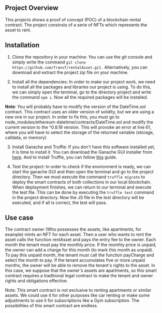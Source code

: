 ## Project Overview
This projects shows a proof of concept (POC) of a blockchain rental contract. The project consinsts of a serie of NFTs which represents the asset to rent. 

## Installation

1. Clone the repository in your machine: You can use the git console and simply write the command `git clone https://github.com/franvf/rentalAsset.git.` Alternatively, you can download and extract the project zip file on your machine.

2. Install all the dependencies: In order to make our project work, we need to install all the packages and libraries our project is 
using. To do this, we can simply open the terminal, go to the directory project and write the command `npm i`. Now all the required packages 
will be installed. 

**Note**: You will probably have to modify the version of the DateTime.sol contract. This contract uses an older version of solidity, but we are using a new one in our project. In order to fix this, you must go to node_modules/ethereum-datetime/contracts/DateTime.sol and modify the current version to the ^0.8.18 version. This will provoke an error at line 61, where you will have to select the storage of the returned variable (storage, calldata, or memory)

3. Install Ganache and Truffle: If you don't have this software installed yet, it is time to install it. You can download the Ganache GUI installer from [here](https://trufflesuite.com/ganache/). And to install Truffle, you can follow [this](https://trufflesuite.com/docs/truffle/how-to/install/) guide.

4. Test the project: In order to check if the environment is ready, we can start the ganache GUI and then open the terminal and go to the project directory. Then we must execute the command `truffle migrate` to deploy the smart contracts of both collections in our local blockchain. When deployment finishes, we can return to our terminal and execute the test file. This can be done by executing the `truffle test` command in the project directory. Now the JS file in the *test* directory will be executed, and if all is correct, the test will pass.

## Use case
The contract owner (Who possesses the assets, like apartments, for example) mints an NFT for each asset. Then a user who wants to rent the asset calls the function rentAsset and pays the entry fee to the owner. Each month the tenant must pay the monthly price. If the monthly price is unpaid, the owner can add a charge for this month (to mark this month as unpaid). To pay this unpaid month, the tenant must call the function payCharge and select the month to pay. If the tenant accumulates five or more unpaid months, the owner will be able to remove the tenant's rights to the asset. In this case, we suppose that the owner's assets are apartments, so this smart contract requires a traditional legal contract to make the tenant and owner rights and obligations effective.

Note: This smart contract is not exclusive to renting apartments or similar assets. We could use it for other purposes like car renting or make some adjustments to use it for subscriptions like a Gym subscription. The possibilities of this smart contract are endless.
